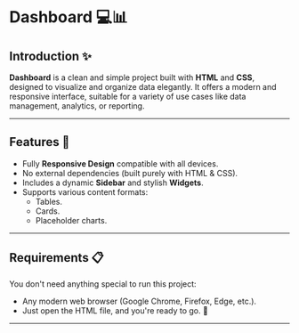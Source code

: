 # Dashboard 💻📊

## Introduction ✨

**Dashboard** is a clean and simple project built with **HTML** and **CSS**, designed to visualize and organize data elegantly. It offers a modern and responsive interface, suitable for a variety of use cases like data management, analytics, or reporting.

---

## Features 🚀

- Fully **Responsive Design** compatible with all devices.
- No external dependencies (built purely with HTML & CSS).
- Includes a dynamic **Sidebar** and stylish **Widgets**.
- Supports various content formats:
  - Tables.
  - Cards.
  - Placeholder charts.

---

## Requirements 📋

You don't need anything special to run this project:
- Any modern web browser (Google Chrome, Firefox, Edge, etc.).
- Just open the HTML file, and you're ready to go. 🚀

---

